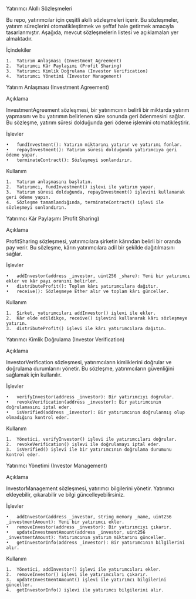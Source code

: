 Yatırımcı Akıllı Sözleşmeleri

Bu repo, yatırımcılar için çeşitli akıllı sözleşmeleri içerir. Bu sözleşmeler, yatırım süreçlerini otomatikleştirmek ve şeffaf hale getirmek amacıyla tasarlanmıştır. Aşağıda, mevcut sözleşmelerin listesi ve açıklamaları yer almaktadır.

İçindekiler

	1.	Yatırım Anlaşması (Investment Agreement)
	2.	Yatırımcı Kâr Paylaşımı (Profit Sharing)
	3.	Yatırımcı Kimlik Doğrulama (Investor Verification)
	4.	Yatırımcı Yönetimi (Investor Management)

Yatırım Anlaşması (Investment Agreement)

Açıklama

InvestmentAgreement sözleşmesi, bir yatırımcının belirli bir miktarda yatırım yapmasını ve bu yatırımın belirlenen süre sonunda geri ödenmesini sağlar. Bu sözleşme, yatırım süresi dolduğunda geri ödeme işlemini otomatikleştirir.

İşlevler

	•	fundInvestment(): Yatırım miktarını yatırır ve yatırımı fonlar.
	•	repayInvestment(): Yatırım süresi dolduğunda yatırımcıya geri ödeme yapar.
	•	terminateContract(): Sözleşmeyi sonlandırır.

Kullanım

	1.	Yatırım anlaşmasını başlatın.
	2.	Yatırımcı, fundInvestment() işlevi ile yatırım yapar.
	3.	Yatırım süresi dolduğunda, repayInvestment() işlevini kullanarak geri ödeme yapın.
	4.	Sözleşme tamamlandığında, terminateContract() işlevi ile sözleşmeyi sonlandırın.

Yatırımcı Kâr Paylaşımı (Profit Sharing)

Açıklama

ProfitSharing sözleşmesi, yatırımcılara şirketin kârından belirli bir oranda pay verir. Bu sözleşme, kârın yatırımcılara adil bir şekilde dağıtılmasını sağlar.

İşlevler

	•	addInvestor(address _investor, uint256 _share): Yeni bir yatırımcı ekler ve kâr payı oranını belirler.
	•	distributeProfit(): Toplam kârı yatırımcılara dağıtır.
	•	receive(): Sözleşmeye Ether alır ve toplam kârı günceller.

Kullanım

	1.	Şirket, yatırımcıları addInvestor() işlevi ile ekler.
	2.	Kâr elde edildikçe, receive() işlevini kullanarak kârı sözleşmeye yatırın.
	3.	distributeProfit() işlevi ile kârı yatırımcılara dağıtın.

Yatırımcı Kimlik Doğrulama (Investor Verification)

Açıklama

InvestorVerification sözleşmesi, yatırımcıların kimliklerini doğrular ve doğrulama durumlarını yönetir. Bu sözleşme, yatırımcıların güvenliğini sağlamak için kullanılır.

İşlevler

	•	verifyInvestor(address _investor): Bir yatırımcıyı doğrular.
	•	revokeVerification(address _investor): Bir yatırımcının doğrulamasını iptal eder.
	•	isVerified(address _investor): Bir yatırımcının doğrulanmış olup olmadığını kontrol eder.

Kullanım

	1.	Yönetici, verifyInvestor() işlevi ile yatırımcıları doğrular.
	2.	revokeVerification() işlevi ile doğrulamayı iptal eder.
	3.	isVerified() işlevi ile bir yatırımcının doğrulama durumunu kontrol eder.

Yatırımcı Yönetimi (Investor Management)

Açıklama

InvestorManagement sözleşmesi, yatırımcı bilgilerini yönetir. Yatırımcı ekleyebilir, çıkarabilir ve bilgi güncelleyebilirsiniz.

İşlevler

	•	addInvestor(address _investor, string memory _name, uint256 _investmentAmount): Yeni bir yatırımcı ekler.
	•	removeInvestor(address _investor): Bir yatırımcıyı çıkarır.
	•	updateInvestmentAmount(address _investor, uint256 _investmentAmount): Yatırımcının yatırım miktarını günceller.
	•	getInvestorInfo(address _investor): Bir yatırımcının bilgilerini alır.

Kullanım

	1.	Yönetici, addInvestor() işlevi ile yatırımcıları ekler.
	2.	removeInvestor() işlevi ile yatırımcıları çıkarır.
	3.	updateInvestmentAmount() işlevi ile yatırımcı bilgilerini günceller.
	4.	getInvestorInfo() işlevi ile yatırımcı bilgilerini alır.
